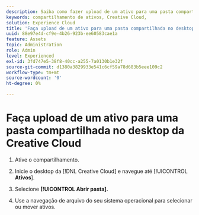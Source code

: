 ```yaml
---
description: Saiba como fazer upload de um ativo para uma pasta compartilhada do desktop da Creative Cloud para a Experience Cloud.
keywords: compartilhamento de ativos, Creative Cloud,
solution: Experience Cloud
title: 'Faça upload de um ativo para uma pasta compartilhada no desktop da Creative Cloud '
uuid: 88e97e4d-cf9e-4b26-923b-ee60583cae1a
feature: Assets
topic: Administration
role: Admin
level: Experienced
exl-id: 3fd747e5-38f8-40cc-a255-7a0130b1e32f
source-git-commit: d1380a3829933e541c6cf59a78d683b5eee109c2
workflow-type: tm+mt
source-wordcount: '0'
ht-degree: 0%

---
```


# Faça upload de um ativo para uma pasta compartilhada no desktop da Creative Cloud

1. Ative o compartilhamento.

1. Inicie o desktop da [!DNL Creative Cloud] e navegue até [!UICONTROL **Ativos**].

1. Selecione **[!UICONTROL Abrir pasta].**

1. Use a navegação de arquivo do seu sistema operacional para selecionar ou mover ativos.
